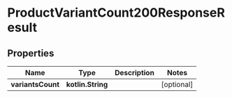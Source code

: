 
# ProductVariantCount200ResponseResult

## Properties
| Name | Type | Description | Notes |
| ------------ | ------------- | ------------- | ------------- |
| **variantsCount** | **kotlin.String** |  |  [optional] |



